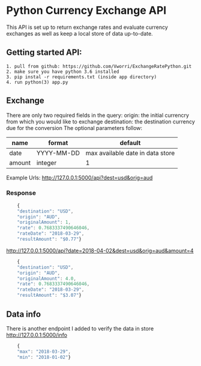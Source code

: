 # Python Currency Exchange API
This API is set up to return exchange rates and evaluate currency exchanges as well as keep a local store of data up-to-date.
##  Getting started API:
	1. pull from github: https://github.com/Vworri/ExchangeRatePython.git
	2. make sure you have python 3.6 installed
	3. pip instal -r requirements.txt (inside app directory)
	4. run python(3) app.py
## Exchange
There are only two required fields in the query:
origin: the initial currencry from which you would like to exchange
destination: the destination currency due for the conversion
The optional parameters follow:

| name  | format  |default |
|--|--|--|
|  date |YYYY-MM-DD  | max available date in data store|
|  amount | integer  | 1|

Example Urls:
http://127.0.0.1:5000/api?dest=usd&orig=aud
### Response

```javascript
    {
	"destination": "USD",
	"origin": "AUD",
	"originalAmount": 1,
	"rate": 0.7683337490646046,
	"rateDate": "2018-03-29",
	"resultAmount": "$0.77"} 
```


http://127.0.0.1:5000/api?date=2018-04-02&dest=usd&orig=aud&amount=4

``` javascript
    {
	"destination": "USD",
	"origin": "AUD",
	"originalAmount": 4.0,
	"rate": 0.7683337490646046,
	"rateDate": "2018-03-29",
	"resultAmount": "$3.07"}
```
## Data info
There is another endpoint I added to verify the data in store
http://127.0.0.1:5000/info

```javascript
    {
	"max": "2018-03-29",
	"min": "2018-01-02"}
```
